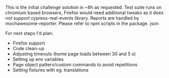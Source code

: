 This is the initial challenge solution in  ~8h as requested. Test suite runs on chromium based browsers, Firefox would need additional tweaks as it does not support cypress-real-events library. Reports are handled by mochawesome-reporter. 
Please refer to npm scripts in the package. json

For next steps I'd plan:
- Firefox support
- Code clean-up
- Adjusting timeouts (home page loads between 30 and 5 s)
- Setting up env variables
- Page object pattern/custom commands to avoid repetitions
- Setting fixtures with eg. translations